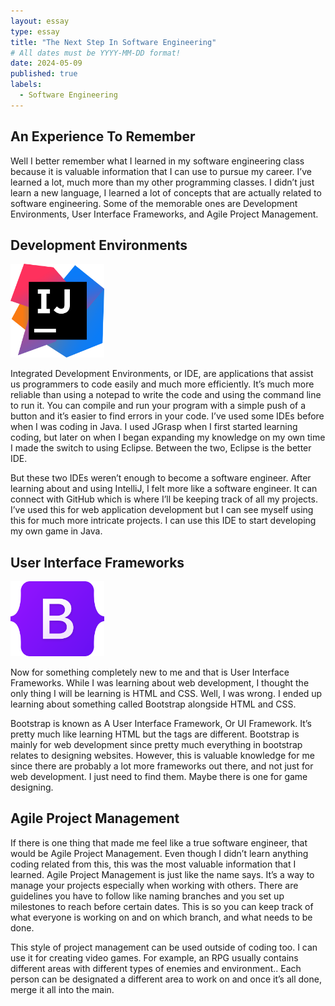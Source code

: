 ```yaml
---
layout: essay
type: essay
title: "The Next Step In Software Engineering"
# All dates must be YYYY-MM-DD format!
date: 2024-05-09
published: true
labels:
  - Software Engineering
---
```

## An Experience To Remember

Well I better remember what I learned in my software engineering class because it is valuable information that I can use to pursue my career. I’ve learned a lot, much more than my other programming classes. I didn’t just learn a new language, I learned a lot of concepts that are actually related to software engineering. Some of the memorable ones are Development Environments, User Interface Frameworks, and Agile Project Management.

## Development Environments

<img width="150px"
     class="rounded float-start pe-4"
     src="/img/IntelliJ_IDEA_Icon.svg.png" >

Integrated Development Environments, or IDE, are applications that assist us programmers to code easily and much more efficiently. It’s much more reliable than using a notepad to write the code and using the command line to run it. You can compile and run your program with a simple push of a button and it’s easier to find errors in your code.
I’ve used some IDEs before when I was coding in Java. I used JGrasp when I first started learning coding, but later on when I began expanding my knowledge on my own time I made the switch to using Eclipse. Between the two, Eclipse is the better IDE.

But these two IDEs weren’t enough to become a software engineer. After learning about and using IntelliJ, I felt more like a software engineer. It can connect with GitHub which is where I’ll be keeping track of all my projects. I’ve used this for web application development but I can see myself using this for much more intricate projects. I can use this IDE to start developing my own game in Java.

## User Interface Frameworks

<img width="150px"
     class="rounded float-start pe-4"
     src="/img/Bootstrap_logo.svg.png" >
     
Now for something completely new to me and that is User Interface Frameworks. While I was learning about web development, I thought the only thing I will be learning is HTML and CSS. Well, I was wrong. I ended up learning about something called Bootstrap alongside HTML and CSS. 

Bootstrap is known as A User Interface Framework, Or UI Framework. It’s pretty much like learning HTML but the tags are different. Bootstrap is mainly for web development since pretty much everything in bootstrap relates to designing websites. However, this is valuable knowledge for me since there are probably a lot more frameworks out there, and not just for web development. I just need to find them. Maybe there is one for game designing.

## Agile Project Management

If there is one thing that made me feel like a true software engineer, that would be Agile Project Management. Even though I didn’t learn anything coding related from this, this was the most valuable information that I learned. Agile Project Management is just like the name says. It’s a way to manage your projects especially when working with others. There are guidelines you have to follow like naming branches and you set up milestones to reach before certain dates. This is so you can keep track of what everyone is working on and on which branch, and what needs to be done.

This style of project management can be used outside of coding too. I can use it for creating video games. For example, an RPG usually contains different areas with different types of enemies and environment.. Each person can be designated a different area to work on and once it’s all done, merge it all into the main.

